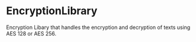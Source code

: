# EncryptionLibrary
Encryption Libary that handles the encryption and decryption of texts using AES 128 or AES 256.